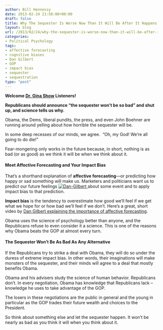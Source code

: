 ```yaml
---
author: Bill Hennessy
date: 2013-02-24 21:58:00+00:00
draft: false
title: Why The Sequester Is Worse Now Than It Will Be After It Happens
layout: blog
url: /2013/02/24/why-the-sequester-is-worse-now-than-it-will-be-after-it-happens/
categories:
- Political Psychology
tags:
- affective forecasting
- cognitive biases
- Dan Gilbert
- GOP
- impact bias
- sequester
- sequestration
type: "post"
---
```


**Welcome [Dr. Gina Show](https://drginaloudon.com/) Listeners!**

**Republicans should announce “the sequester won’t be so bad” and shut up, and science tells us why.**

Obama, the Dems, liberal pundits, the press, and even John Boehner are running around yelling about how horrible the sequester will be.

In some deep recesses of our minds, we agree.  “Oh, my God! We’re all going to do die!”

Fear-mongering only works in the future because, in short, nothing is as bad (or as good) as we think it will be when we think about it.


#### Meet Affective Forecasting and Your Impact Bias


That’s a shorthand explanation of **affective forecasting**—or predicting how happy or sad something will make us. Marketers and politicians want us to predict our future feelings [![Dan-Gilbert](https://hennessysview.com/wp-content/uploads/2013/02/Dan-Gilbert.png)
](https://bigthink.com/videos/what-is-happiness)about some event and to apply impact bias to that prediction.

**Impact bias** is the tendency to overestimate how good we’ll feel if we get what we hope for or how bad we’ll feel if we don’t. Here’s a great, short video by [Dan Gilbert explaining the importance of affective forecasting](https://bigthink.com/videos/what-is-happiness).

Obama uses the science of psychology better than anyone, and the Republicans refuse to even consider it a science. This is one of the reasons why Obama beats the GOP at almost every turn.


#### The Sequester Won’t Be As Bad As Any Alternative


If the Republicans try to strike a deal with Obama, they will do so under the duress of extreme impact bias. In other words, their imaginations will make monsters of the sequester, and their minds will agree to a deal that mostly benefits Obama.

Obama and his advisers study the science of human behavior. Republicans don’t. In every negotiation, Obama has knowledge that Republicans lack – knowledge he uses to take advantage of the GOP.

The losers in these negotiations are the public in general and the young in particular as the GOP trades their future wealth and choices to the President.

So think about something else and let the sequester happen. It won’t be nearly as bad as you think it will when you think about it.
